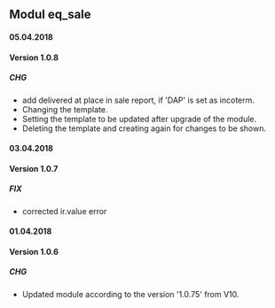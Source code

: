 ## Modul eq_sale

#### 05.04.2018
#### Version 1.0.8
##### CHG
- add delivered at place in sale report, if 'DAP' is set as incoterm.
- Changing the template.
- Setting the template to be updated after upgrade of the module.
- Deleting the template and creating again for changes to be shown.

#### 03.04.2018
#### Version 1.0.7
##### FIX
- corrected ir.value error

#### 01.04.2018
#### Version 1.0.6
##### CHG
- Updated module according to the version '1.0.75' from V10.

